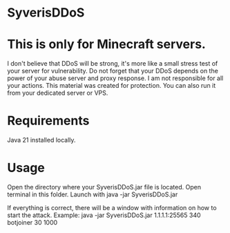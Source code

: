 #                                                                            SyverisDDoS
# This is only for Minecraft servers.
I don't believe that DDoS will be strong, it's more like a small stress test of your server for vulnerability. Do not forget that your DDoS depends on the power of your abuse server and proxy response. I am not responsible for all your actions. This material was created for protection. You can also run it from your dedicated server or VPS.

# Requirements

Java 21 installed locally.

# Usage

Open the directory where your SyverisDDoS.jar file is located.
Open terminal in this folder.
Launch with java -jar SyverisDDoS.jar

If everything is correct, there will be a window with information on how to start the attack.
Example: java -jar SyverisDDoS.jar 1.1.1.1:25565 340 botjoiner 30 1000
